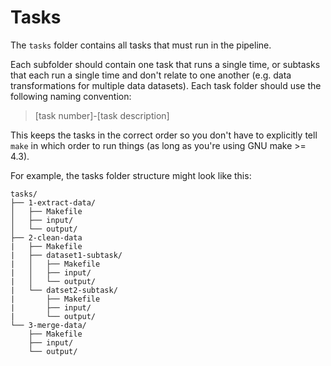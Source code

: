 # Tasks

The `tasks` folder contains all tasks that must run in the pipeline.

Each subfolder should contain one task that runs a single time, or subtasks that each run a single time and don't relate to one another (e.g. data transformations for multiple data datasets). Each task folder should use the following naming convention: 

> [task number]-[task description]

This keeps the tasks in the correct order so you don't have to explicitly tell `make` in which order to run things (as long as you're using GNU make >= 4.3). 

For example, the tasks folder structure might look like this: 

```
tasks/
├── 1-extract-data/
│   ├── Makefile
│   ├── input/
│   └── output/
├── 2-clean-data
|   ├── Makefile
|   ├── dataset1-subtask/
|   │   ├── Makefile
|   │   ├── input/
|   │   └── output/
|   └── datset2-subtask/
|       ├── Makefile
|       ├── input/
|       └── output/
└── 3-merge-data/
    ├── Makefile
    ├── input/
    └── output/
```